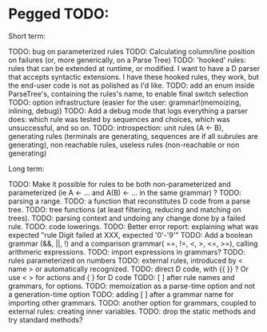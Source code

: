 Pegged TODO:
============

Short term:

TODO: bug on parameterized rules
TODO: Calculating column/line position on failures (or, more generically, on a Parse Tree)
TODO: 'hooked' rules: rules that can be extended at runtime, or modified. I want to have a D parser that accepts syntactic extensions. I have these hooked rules, they work, but the end-user code is not as polished as I'd like.
TODO: add an enum inside ParseTree's, containing the rules's name, to enable final switch selection
TODO: option infrastructure (easier for the user: grammar!(memoizing, inlining, debug))
TODO: Add a debug mode that logs everything a parser does: which rule was tested by sequences and choices, which was unsuccessful, and so on.
TODO: introspection: unit rules (A <- B), generating rules (terminals are generating, sequences are if all subrules are generating), non reachable rules, useless rules (non-reachable or non generating)

Long term:

TODO: Make it possible for rules to be both non-parameterized and parameterized (ie A <- ... and A(B) <- ... in the same grammar) ?
TODO: parsing a range.
TODO: a function that reconstitutes D code from a parse tree.
TODO: tree functions (at least filtering, reducing and matching on trees).
TODO: parsing context and undoing any change done by a failed rule.
TODO: code lowerings.
TODO: Better error report: explaining what was expected "rule Digit failed at XXX, expected '0'-'9'"
TODO: Add a boolean grammar (&&, ||, !) and a comparison grammar( ==, !=, <, >, <=, >=), calling arithmeric expressions.
TODO: import expressions in grammars?
TODO: rules parameterized on numbers
TODO: external rules, introduced by < name > or automatically recognized.
TODO: direct D code, with {{ }} ? Or use < > for actions and { } for D code
TODO: [ ] after rule names and grammars, for options. 
TODO: memoization as a parse-time option and not a generation-time option
TODO: adding [ ] after a grammar name for importing other grammars.
TODO: another option for grammars, coupled to external rules: creating inner variables.
TODO: drop the static methods and try standard methods?

